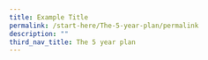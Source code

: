 ```yaml
---
title: Example Title
permalink: /start-here/The-5-year-plan/permalink
description: ""
third_nav_title: The 5 year plan
---
```

